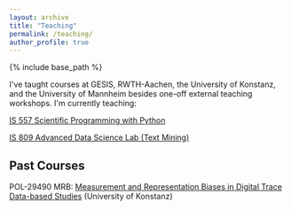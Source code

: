 ```yaml
---
layout: archive
title: "Teaching"
permalink: /teaching/
author_profile: true
---
```


{% include base_path %}

I've taught courses at GESIS, RWTH-Aachen, the University of Konstanz, and the University of Mannheim besides one-off external teaching workshops. I'm currently teaching:

[IS 557 Scientific Programming with Python](https://www.bwl.uni-mannheim.de/en/information-systems/chairs/prof-dr-strohmaier/teaching/master-level-courses/is-557-scientific-programming-with-python/)

[IS 809 Advanced Data Science Lab (Text Mining)](https://www.bwl.uni-mannheim.de/strohmaier/lehre/doktoranden-kurse/is-809-advanced-data-science-lab-ii-text-mining/)


## Past Courses

POL-29490 MRB: [Measurement and Representation Biases in Digital Trace Data-based Studies](https://indiiigo.github.io/mrb) (University of Konstanz)

